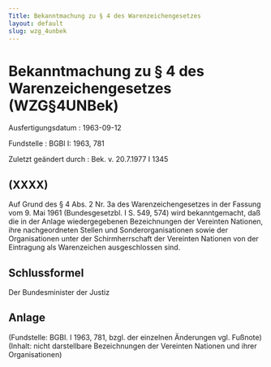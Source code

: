 ```yaml
---
Title: Bekanntmachung zu § 4 des Warenzeichengesetzes
layout: default
slug: wzg_4unbek
---
```


# Bekanntmachung zu § 4 des Warenzeichengesetzes (WZG§4UNBek)

Ausfertigungsdatum
:   1963-09-12

Fundstelle
:   BGBl I: 1963, 781

Zuletzt geändert durch
:   Bek. v. 20.7.1977 I 1345


## (XXXX)

Auf Grund des § 4 Abs. 2 Nr. 3a des Warenzeichengesetzes in der
Fassung vom 9. Mai 1961 (Bundesgesetzbl. I S. 549, 574) wird
bekanntgemacht, daß die in der Anlage wiedergegebenen Bezeichnungen
der Vereinten Nationen, ihre nachgeordneten Stellen und
Sonderorganisationen sowie der Organisationen unter der
Schirmherrschaft der Vereinten Nationen von der Eintragung als
Warenzeichen ausgeschlossen sind.


## Schlussformel

Der Bundesminister der Justiz


## Anlage

(Fundstelle: BGBl. I 1963, 781,
bzgl. der einzelnen Änderungen vgl. Fußnote)
(Inhalt: nicht darstellbare Bezeichnungen der Vereinten Nationen und
ihrer Organisationen)

